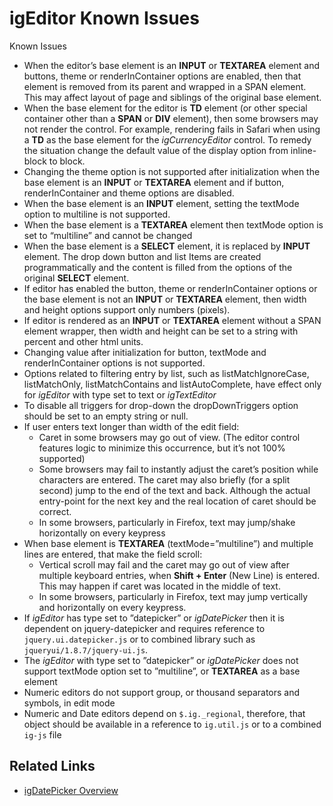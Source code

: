 ﻿<!--
|metadata|
{
    "fileName": "igeditor-known-issues-dp",
    "controlName": "igDatePicker",
    "tags": ["Known Issues"]
}
|metadata|
-->

# igEditor Known Issues



Known Issues

-   When the editor’s base element is an **INPUT** or **TEXTAREA** element and buttons, theme or renderInContainer options are enabled, then that element is removed from its parent and wrapped in a SPAN element. This may affect layout of page and siblings of the original base element.
-   When the base element for the editor is **TD** element (or other special container other than a **SPAN** or **DIV** element), then some browsers may not render the control. For example, rendering fails in Safari when using a **TD** as the base element for the *igCurrencyEditor* control. To remedy the situation change the default value of the display option from inline-block to block.
-   Changing the theme option is not supported after initialization when the base element is an **INPUT** or **TEXTAREA** element and if button, renderInContainer and theme options are disabled.
-   When the base element is an **INPUT** element, setting the textMode option to multiline is not supported.
-   When the base element is a **TEXTAREA** element then textMode option is set to “multiline” and cannot be changed
-   When the base element is a **SELECT** element, it is replaced by **INPUT** element. The drop down button and list Items are created programmatically and the content is filled from the options of the original **SELECT** element.
-   If editor has enabled the button, theme or renderInContainer options or the base element is not an **INPUT** or **TEXTAREA** element, then width and height options support only numbers (pixels).
-   If editor is rendered as an **INPUT** or **TEXTAREA** element without a SPAN element wrapper, then width and height can be set to a string with percent and other html units.
-   Changing value after initialization for button, textMode and renderInContainer options is not supported.
-   Options related to filtering entry by list, such as listMatchIgnoreCase, listMatchOnly, listMatchContains and listAutoComplete, have effect only for *igEditor* with type set to text or *igTextEditor*
-   To disable all triggers for drop-down the dropDownTriggers option should be set to an empty string or null.
-   If user enters text longer than width of the edit field:
    -   Caret in some browsers may go out of view. (The editor control features logic to minimize this occurrence, but it’s not 100% supported)
    -   Some browsers may fail to instantly adjust the caret’s position while characters are entered. The caret may also briefly (for a split second) jump to the end of the text and back. Although the actual entry-point for the next key and the real location of caret should be correct.
    -   In some browsers, particularly in Firefox, text may jump/shake horizontally on every keypress
-   When base element is **TEXTAREA** (textMode=”multiline”) and multiple lines are entered, that make the field scroll:
    -   Vertical scroll may fail and the caret may go out of view after multiple keyboard entries, when **Shift + Enter** (New Line) is entered. This may happen if caret was located in the middle of text.
    -   In some browsers, particularly in Firefox, text may jump vertically and horizontally on every keypress.
-   If *igEditor* has type set to ”datepicker” or *igDatePicker* then it is dependent on jquery-datepicker and requires reference to `jquery.ui.datepicker.js` or to combined library such as `jqueryui/1.8.7/jquery-ui.js`.
-   The *igEditor* with type set to ”datepicker” or *igDatePicker* does not support textMode option set to ”multiline”, or **TEXTAREA** as a base element
-   Numeric editors do not support group, or thousand separators and symbols, in edit mode
-   Numeric and Date editors depend on `$.ig._regional`, therefore, that object should be available in a reference to `ig.util.js` or to a combined `ig-js` file


## Related Links

- [igDatePicker Overview](igDatePicker-Overview.html)

 

 


